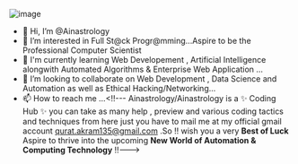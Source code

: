 


![image](code.png)





- 👋 Hi, I’m @Ainastrology
- 👀 I’m interested in Full St@ck Progr@mming...Aspire to be the Professional Computer Scientist
- 🌱 I'm currently learning Web Developement , Artificial Intelligence alongwith Automated Algorithms & Enterprise Web Application ...
- 💞️ I’m looking to collaborate on Web Development , Data Science and Automation as well as Ethical Hacking/Networking...
- 📫 How to reach me ...<!!---
Ainastrology/Ainastrology is a ✨ Coding Hub ✨ you can take as many help , preview and various coding tactics and techniques from here just you have to mail me at my official gmail account 
<qurat.akram135@gmail.com> .So !! wish you a very **Best of Luck** 
Aspire to thrive into the upcoming **New World of Automation & Computing Technology** !!--->


